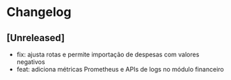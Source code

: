 # Changelog

## [Unreleased]
- fix: ajusta rotas e permite importação de despesas com valores negativos
- feat: adiciona métricas Prometheus e APIs de logs no módulo financeiro
